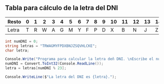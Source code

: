  ## Tabla para cálculo de la letra del DNI

| Resto | 0   | 1   | 2   | 3   | 4   | 5   | 6   | 7   | 8   | 9   | 10  | 11  | 12  | 13  | 14  | 15  | 16  | 17  | 18  | 19  | 20  | 21  | 22  |
| ----- | --- | --- | --- | --- | --- | --- | --- | --- | --- | --- | --- | --- | --- | --- | --- | --- | --- | --- | --- | --- | --- | --- | --- |
| Letra | T   | R   | W   | A   | G   | M   | Y   | F   | P   | D   | X   | B   | N   | J   | Z   | S   | Q   | V   | H   | L   | C   | K   | E   |

```cs
int numDNI = 0;
string letras = "TRWAGMYFPDXBNJZSQVHLCKE";
char letra;

Console.Write("Programa para calcular la letra deñ DNI. \nEscribe el número de tu DNI: ");
numDNI = Convert.ToInt32(Console.ReadLine());
letra = letras[numDNI % 23];

Console.WriteLine($"La letra del DNI es {letra}.");
```
